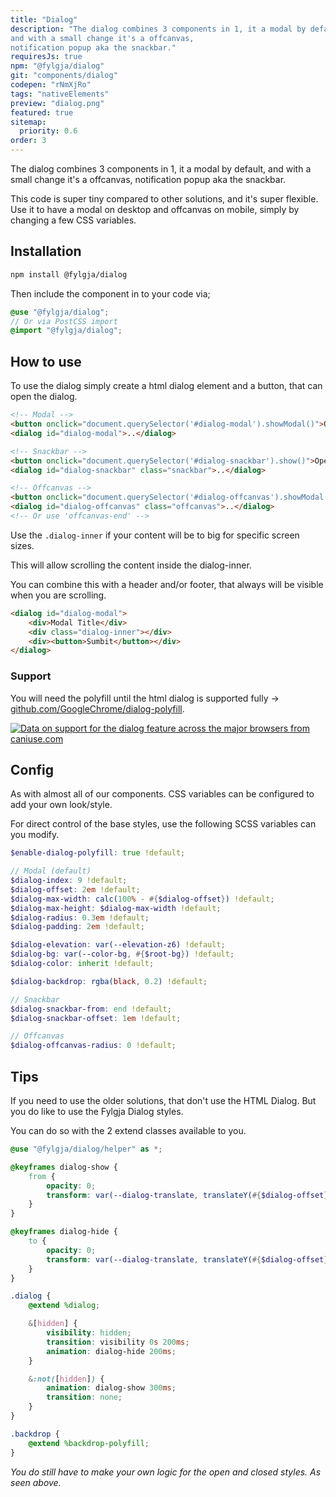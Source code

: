 ```yaml
---
title: "Dialog"
description: "The dialog combines 3 components in 1, it a modal by default,
and with a small change it's a offcanvas,
notification popup aka the snackbar."
requiresJs: true
npm: "@fylgja/dialog"
git: "components/dialog"
codepen: "rNmXjRo"
tags: "nativeElements"
preview: "dialog.png"
featured: true
sitemap:
  priority: 0.6
order: 3
---
```


The dialog combines 3 components in 1, it a modal by default,
and with a small change it's a offcanvas,
notification popup aka the snackbar.

This code is super tiny compared to other solutions,
and it's super flexible.
Use it to have a modal on desktop and offcanvas on mobile,
simply by changing a few CSS variables.

## Installation

```bash
npm install @fylgja/dialog
```

Then include the component in to your code via;

```scss
@use "@fylgja/dialog";
// Or via PostCSS import
@import "@fylgja/dialog";
```

## How to use

To use the dialog simply create a html dialog element and a button,
that can open the dialog.

```html
<!-- Modal -->
<button onclick="document.querySelector('#dialog-modal').showModal()">Open</button>
<dialog id="dialog-modal">..</dialog>

<!-- Snackbar -->
<button onclick="document.querySelector('#dialog-snackbar').show()">Open</button>
<dialog id="dialog-snackbar" class="snackbar">..</dialog>

<!-- Offcanvas -->
<button onclick="document.querySelector('#dialog-offcanvas').showModal()">Open</button>
<dialog id="dialog-offcanvas" class="offcanvas">..</dialog>
<!-- Or use 'offcanvas-end' -->
```

Use the `.dialog-inner` 
if your content will be to big for specific screen sizes.

This will allow scrolling the content inside the dialog-inner.

You can combine this with a header and/or footer, 
that always will be visible when you are scrolling.

```html
<dialog id="dialog-modal">
    <div>Modal Title</div>
    <div class="dialog-inner"></div>
    <div><button>Sumbit</button></div>
</dialog>
```

### Support

You will need the polyfill until the html dialog is supported fully
-> [github.com/GoogleChrome/dialog-polyfill](https://github.com/GoogleChrome/dialog-polyfill).

[![Data on support for the dialog feature across the major browsers from caniuse.com](https://caniuse.bitsofco.de/image/dialog.webp)](https://caniuse.com/dialog)

## Config

As with almost all of our components.
CSS variables can be configured to add your own look/style.

For direct control of the base styles, 
use the following SCSS variables can you modify.

```scss
$enable-dialog-polyfill: true !default;

// Modal (default)
$dialog-index: 9 !default;
$dialog-offset: 2em !default;
$dialog-max-width: calc(100% - #{$dialog-offset}) !default;
$dialog-max-height: $dialog-max-width !default;
$dialog-radius: 0.3em !default;
$dialog-padding: 2em !default;

$dialog-elevation: var(--elevation-z6) !default;
$dialog-bg: var(--color-bg, #{$root-bg}) !default;
$dialog-color: inherit !default;

$dialog-backdrop: rgba(black, 0.2) !default;

// Snackbar
$dialog-snackbar-from: end !default;
$dialog-snackbar-offset: 1em !default;

// Offcanvas
$dialog-offcanvas-radius: 0 !default;
```

## Tips

If you need to use the older solutions, that don't use the HTML Dialog.
But you do like to use the Fylgja Dialog styles.

You can do so with the 2 extend classes available to you.

```scss
@use "@fylgja/dialog/helper" as *;

@keyframes dialog-show {
    from {
        opacity: 0;
        transform: var(--dialog-translate, translateY(#{$dialog-offset}));
    }
}

@keyframes dialog-hide {
    to {
        opacity: 0;
        transform: var(--dialog-translate, translateY(#{$dialog-offset}));
    }
}

.dialog {
    @extend %dialog;

    &[hidden] {
        visibility: hidden;
        transition: visibility 0s 200ms;
        animation: dialog-hide 200ms;
    }

    &:not([hidden]) {
        animation: dialog-show 300ms;
        transition: none;
    }
}

.backdrop {
    @extend %backdrop-polyfill;
}
```

_You do still have to make your own logic for the open and closed styles._
_As seen above._
